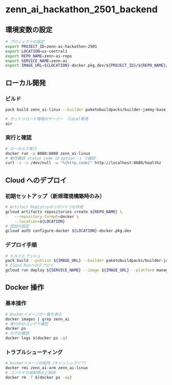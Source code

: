 # zenn_ai_hackathon_2501_backend

## 環境変数の設定

```bash
# プロジェクトの設定
export PROJECT_ID=zenn-ai-hackathon-2501
export LOCATION=us-central1
export REPO_NAME=zenn-ai-repo
export SERVICE_NAME=zenn-ai
export IMAGE_URL=${LOCATION}-docker.pkg.dev/${PROJECT_ID}/${REPO_NAME}/${SERVICE_NAME}:latest
```

## ローカル開発

### ビルド

```bash
pack build zenn_ai-linux --builder paketobuildpacks/builder-jammy-base --path . --platform linux/amd64
```

```bash
# ホットリロード環境のサーバー　（local専用
air
```

### 実行と確認

```bash
# ローカルで実行
docker run -p 8080:8080 zenn_ai-linux
# 動作確認 status code は option -s で確認
curl -s -o /dev/null -w "%{http_code}" http://localhost:8080/healthz
```

## Cloud へのデプロイ

### 初期セットアップ（新規環境構築時のみ）

```bash
# Artifact Registryのリポジトリを作成
gcloud artifacts repositories create ${REPO_NAME} \
    --repository-format=docker \
    --location=${LOCATION}
# 認証の設定
gcloud auth configure-docker ${LOCATION}-docker.pkg.dev
```

### デプロイ手順

```bash
# ビルドとプッシュ
pack build --publish ${IMAGE_URL} --builder paketobuildpacks/builder-jammy-base --path . --platform linux/amd64
# Cloud Runへのデプロイ
gcloud run deploy ${SERVICE_NAME} --image ${IMAGE_URL} --platform managed --region ${LOCATION}  --allow-unauthenticated  --memory 512Mi --cpu 1 --port 8080
```

## Docker 操作

### 基本操作

```bash
# Dockerイメージの一覧を表示
docker images | grep zenn_ai
# 実行中のコンテナ確認
docker ps
# ログの確認
docker logs $(docker ps -q)
```

### トラブルシューティング

```bash
# Dockerイメージの削除（キャッシュクリア）
docker rmi zenn_ai-arm zenn_ai-linux
# コンテナの強制停止と削除
docker rm -f $(docker ps -aq)
```

